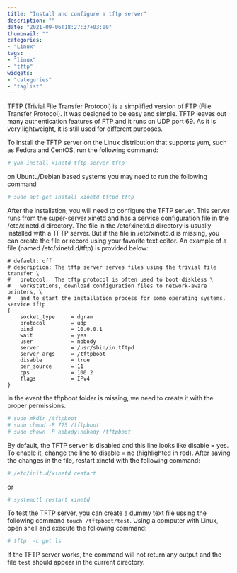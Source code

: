 ```yaml
---
title: "Install and configure a tftp server"
description: ""
date: "2021-09-06T18:27:37+03:00"
thumbnail: ""
categories:
- "Linux"
tags:
- "linux"
- "tftp"
widgets:
- "categories"
- "taglist"
---
```


TFTP (Trivial File Transfer Protocol) is a simplified version of FTP (File Transfer Protocol). It was designed to be easy and simple. TFTP leaves out many authentication features of FTP and it runs on UDP port 69. As it is very lightweight, it is still used for different purposes.

<!--more--> 

To install the TFTP server on the Linux distribution that supports yum, such as Fedora and CentOS, run the following command:
```sh
# yum install xinetd tftp-server tftp
```

on Ubuntu/Debian based systems you may need to run the following command
```sh
# sudo apt-get install xinetd tftpd tftp
```

After the installation, you will need to configure the TFTP server. This server runs from the super-server xinetd and has a service configuration file in the /etc/xinetd.d directory.
The file in the /etc/xinetd.d directory is usually installed with a TFTP server. But if the file in /etc/xinetd.d is missing, you can create the file or record using your favorite text editor.
An example of a file (named /etc/xinetd.d/tftp) is provided below:

```
# default: off
# description: The tftp server serves files using the trivial file transfer \
#	protocol.  The tftp protocol is often used to boot diskless \
#	workstations, download configuration files to network-aware printers, \
#	and to start the installation process for some operating systems.
service tftp
{
	socket_type		= dgram
	protocol		= udp
	bind			= 10.0.0.1
	wait			= yes
	user			= nobody
	server			= /usr/sbin/in.tftpd
	server_args		= /tftpboot
	disable			= true
	per_source		= 11
	cps			    = 100 2
	flags			= IPv4
}
```


In the event the tftpboot folder is missing, we need to create it with the proper permissions.
```sh
# sudo mkdir /tftpboot
# sudo chmod -R 775 /tftpboot
# sudo chown -R nobody:nobody /tftpboot
```

By default, the TFTP server is disabled and this line looks like disable = yes. To enable it, change the line to disable = no (highlighted in red). After saving the changes in the file, restart xinetd with the following command:
```sh
# /etc/init.d/xinetd restart
```
or
```sh
# systemctl restart xinetd
```

To test the TFTP server, you can create a dummy text file ussing the following command `touch /tftpboot/test`. Using a computer with Linux, open shell and execute the following command:
```sh
# tftp  -c get ls
```
If the TFTP server works, the command will not return any output and the file `test` should appear in the current directory.

